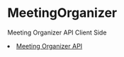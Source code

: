 # MeetingOrganizer

Meeting Organizer API Client Side 

<li><a href="https://github.com/ECavak/Meeting-Organizer-API" rel="nofollow">Meeting Organizer API</a> </li>
